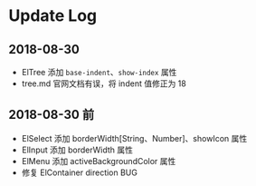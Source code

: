 # Update Log


## 2018-08-30
- ElTree 添加 `base-indent`、`show-index` 属性
- tree.md 官网文档有误，将 indent 值修正为 18

## 2018-08-30 前

- ElSelect 添加 borderWidth\[String、Number]、showIcon  属性
- ElInput 添加 borderWidth 属性
- ElMenu 添加 activeBackgroundColor 属性
- 修复 ElContainer direction BUG

